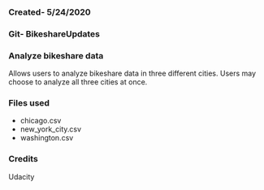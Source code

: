 ### Created- 5/24/2020


### Git- BikeshareUpdates


### Analyze bikeshare data
Allows users to analyze bikeshare data in three different cities. Users may choose to analyze all three cities at once.

### Files used
- chicago.csv
- new_york_city.csv
- washington.csv

### Credits
Udacity
